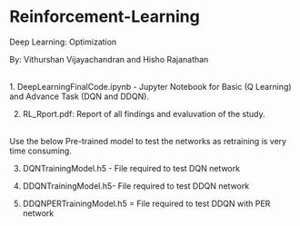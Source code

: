 # Reinforcement-Learning


Deep Learning: Optimization

By: Vithurshan Vijayachandran and Hisho Rajanathan <br />




<br /> 
1. DeepLearningFinalCode.ipynb - Jupyter Notebook for Basic (Q Learning) and Advance Task (DQN and DDQN).

2. RL_Rport.pdf: Report of all findings and evaluvation of the study.


<br />
Use the below Pre-trained model to test the networks as retraining is very time consuming.  

3. DQNTrainingModel.h5 - File required to test DQN network

4. DDQNTrainingModel.h5- File required to test DDQN network

5. DDQNPERTrainingModel.h5 = File required to test DDQN with PER network
